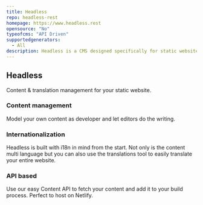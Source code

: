```yaml
---
title: Headless
repo: headless-rest
homepage: https://www.headless.rest
opensource: "No"
typeofcms: "API Driven"
supportedgenerators:
  - All
description: Headless is a CMS designed specifically for static websites. 
---
```

## Headless
Content & translation management for your static website.

### Content management
Model your own content as developer and let editors do the writing.

### Internationalization
Headless is built with i18n in mind from the start. Not only is the content multi language but you can also use the translations tool to easily translate your entire website.

### API based
Use our easy Content API to fetch your content and add it to your build process. Perfect to host on Netlify.
